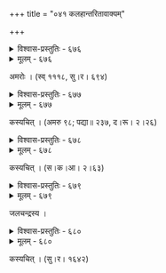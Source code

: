+++
title = "०४१ कलहान्तरितावाक्यम्"

+++



<details><summary>विश्वास-प्रस्तुतिः - ६७६</summary>

सखि स सुभगो मन्दस्नेहो मयीति न मे व्यथा  
विधिविरचितं यस्मात् सर्वो जनः सुखम् अश्नुते ।  
मम तु मनसः सन्तापो’यं जने विमुखो’पि य  
त्कथम् अपि हतव्रीडं चेतो न याति विरागिताम् ॥६७६॥
</details>

<details><summary>मूलम् - ६७६</summary>

सखि स सुभगो मन्दस्नेहो मयीति न मे व्यथा  
विधिविरचितं यस्मात् सर्वो जनः सुखम् अश्नुते ।  
मम तु मनसः सन्तापो’यं जने विमुखो’पि य  
त्कथम् अपि हतव्रीडं चेतो न याति विरागिताम् ॥६७६॥
</details>


अमरोः । (स्व् १११८, सु।र। ६९४)  



<details><summary>विश्वास-प्रस्तुतिः - ६७७</summary>

निःश्वासा वदनं दहन्ति हृदयं निर्मूलम् उन्मथ्यते  
निद्रा नेति न दृश्यते प्रियमुखं रात्रिन्दिवं रुद्यते ।  
अङ्गं शोषम् उपैति पादपतितः प्रेयांस् तथोपेक्षितः   
सख्यः कं गुणम् आकलय्य दयिते मानं वयं कारिताः ॥६७७॥
</details>

<details><summary>मूलम् - ६७७</summary>

निःश्वासा वदनं दहन्ति हृदयं निर्मूलम् उन्मथ्यते  
निद्रा नेति न दृश्यते प्रियमुखं रात्रिन्दिवं रुद्यते ।  
अङ्गं शोषम् उपैति पादपतितः प्रेयांस् तथोपेक्षितः   
सख्यः कं गुणम् आकलय्य दयिते मानं वयं कारिताः ॥६७७॥
</details>


कस्यचित् । (अमरु ९८; पद्या॥ २३७, द।रू। २।२६)  



<details><summary>विश्वास-प्रस्तुतिः - ६७८</summary>

ज्योतिर्भ्यस् तद् इदं तमः समुदितं जातो’यम् अद्भ्यः शिखी  
पीयूषाद् इदम् उत्थितं विषमयं छायाप्तजन्मातपः ।  
को नामास्य विधिः प्रशान्तिषु भवेद् बाढं द्रढीयान् अयं  
ग्रन्थिर् यत् प्रियतो’पि विप्रियम् इदं सख्यः कृतं सान्त्वनैः ॥६७८॥
</details>

<details><summary>मूलम् - ६७८</summary>

ज्योतिर्भ्यस् तद् इदं तमः समुदितं जातो’यम् अद्भ्यः शिखी  
पीयूषाद् इदम् उत्थितं विषमयं छायाप्तजन्मातपः ।  
को नामास्य विधिः प्रशान्तिषु भवेद् बाढं द्रढीयान् अयं  
ग्रन्थिर् यत् प्रियतो’पि विप्रियम् इदं सख्यः कृतं सान्त्वनैः ॥६७८॥
</details>


कस्यचित् । (स।क।आ। २।६३)  



<details><summary>विश्वास-प्रस्तुतिः - ६७९</summary>

तल्लाक्षालिपिलाञ्छिताद् अपि मुखाद् इन्दुः स किं दुःसहः  
सन्तापाय पिकध्वनिः किम् उ मृषा वाचां प्रपञ्चाद् अपि ।  
किं तस्य प्रणयावधीरणपराधीनाद् अपि प्रेक्षणाद्  
उन्मीलन्ति सखि प्रसूनधनुषो मर्मच्छिदः सायकाः ॥६७९॥
</details>

<details><summary>मूलम् - ६७९</summary>

तल्लाक्षालिपिलाञ्छिताद् अपि मुखाद् इन्दुः स किं दुःसहः  
सन्तापाय पिकध्वनिः किम् उ मृषा वाचां प्रपञ्चाद् अपि ।  
किं तस्य प्रणयावधीरणपराधीनाद् अपि प्रेक्षणाद्  
उन्मीलन्ति सखि प्रसूनधनुषो मर्मच्छिदः सायकाः ॥६७९॥
</details>


जलचन्द्रस्य ।  



<details><summary>विश्वास-प्रस्तुतिः - ६८०</summary>

कथाभिर् देशानां कथम् अपि च कालेन बहुना  
समायाते कान्ते सखि रजनिर् अर्धं गतवती ।  
ततो यावल्लीलाकलहकुपितास्मि प्रियतमे  
सपत्नीव प्राची दिग् इयम् अभवत् तावद् अरुणा ॥६८०॥
</details>

<details><summary>मूलम् - ६८०</summary>

कथाभिर् देशानां कथम् अपि च कालेन बहुना  
समायाते कान्ते सखि रजनिर् अर्धं गतवती ।  
ततो यावल्लीलाकलहकुपितास्मि प्रियतमे  
सपत्नीव प्राची दिग् इयम् अभवत् तावद् अरुणा ॥६८०॥
</details>


कस्यचित् । (सु।र। १६४२)  


